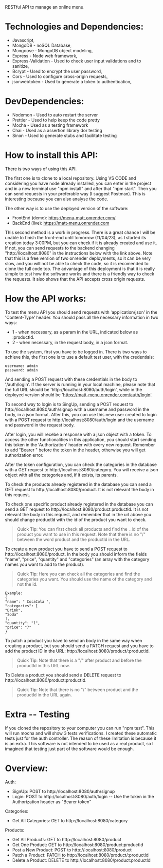 RESTful API to manage an online menu.

# Technologies and Dependencies:

- Javascript,
- MongoDB - noSQL Database,
- Mongoose - MongoDB object modeling,
- Express - Node web framework,
- Express-Validation - Used to check user input validations and to sanitize,
- Bcrypt - Used to encrypt the user password,
- Cors - Used to configure cross-origin requests,
- jsonwebtoken - Used to generate a token to authentication,

# DevDependencies:

- Nodemon - Used to auto restart the server
- Prettier - Used to help keep the code pretty
- Mocha - Used as a testing framework
- Chai - Used as a assertion library dor testing
- Sinon - Used to generate stubs and facilitate testing

# How to install this API:

There is two ways of using this API. 

The first one is to clone to a local repository. Using VS CODE and considering you have node already installed, you can enter in the project and in a new terminal use "npm install" and after that "npm start". Then you can send requests in your preferable way (I suggest Postman). This is interesting because you can also analyse the code.

The other way is to use the deployed version of the software:
- FrontEnd (demo): https://menu-matt.onrender.com/
- BackEnd (live): https://matt-menu.onrender.com

This second method is a work in progress. There is a great chance I will be unable to finish the front-end until tomorrow (11/04/23), as I started its creation today 3:00PM, but you can check if it is already created and use it. If not, you can send requests to the backend changing "http://localhost:8080" in the instructions below with the link above. Note that this is a free version of two onrender deployments, so it can be very slow, and you will not be able to check the code, so it is recomended to clone the full code too. The advantage of this deployment is that it is really simple to test how the software works and there is a friendly way to check the requests. It also shows that the API accepts cross origin requests.

# How the API works:

To test the menu API you should send requests with 'application/json' in the 'Content-Type' header. You should pass all the necessary information in two ways:

- 1 - when necessary, as a param in the URL, indicated below as :productId.
- 2 - when necessary, in the request body, in a json format.

To use the system, first you have to be logged in. There is two ways to achieve this, the first one is to use a default test user, with the credentials:

```
username: admin
password: admin
```

And sending a POST request with these credentials in the body to '/auth/login'. If the server is running in your local machine, please note that the full URL should be 'http://localhost:8080/auth/login', while in the deployed version should be 'https://matt-menu.onrender.com/auth/login'.

To second way to login is to SingUp, sending a POST request to http://localhost:8080/auth/signup with a username and password in the body, in a json format. After this, you can use this new user created to login with a POST request to http://localhost:8080/auth/login and the username and password in the request body.

After login, you will recebe a response with a json object with a token. To access the other functionalities in this application, you should start sending this token in the 'Authorization' header with every new request. Remember to add "Bearer " before the token in the header, otherwise you will get authorization error.

After the token configuration, you can check the categories in the database with a GET request to http://localhost:8080/category. You will receive a json object with all the categories and, if it exists, its parents.

To check the products already registered in the database you can send a GET request to http://localhost:8080/product. It is not relevant the body in this request.

To check one specific product already registered in the database you can send a GET request to http://localhost:8080/product:productId. It is not relevant the body in this request, and remember that in the url above you should change productId with the id of the product you want to check.

> Quick Tip: You can first check all products and find the .\_id of the product you want to use in this request. Note that there is no "/" between the word product and the productId in the URL.

To create a new product you have to send a POST request to http://localhost:8080/product. In the body you should inform the fields "name", "price", "quantity" and "categories" (an array with the category names you want to add to the product).

> Quick Tip: Here you can check all the categories and find the categories you want. You should use the name of the category and not the id.

```
Example:
{
"name": " CocaCola ",
"categories": [
"Drink",
"Soda"
],
"quantity": "1",
"price": "7"
}
```

To patch a product you have to send an body in the same way when creating a product, but you should send a PATCH request and you have to add the product ID in the URL: http://localhost:8080/product/:productId.

> Quick Tip: Note that there is a "/" after product and before the productId in this URL now.

To Delete a product you should send a DELETE request to http://localhost:8080/product:productId.

> Quick Tip: Note that there is no "/" between product and the productId in the URL again.

# Extra -- Testing

If you cloned the repository to your computer you can run "npm test". 
This will run mocha and will show 3 tests verifications. 
I created these automatic tests just for the auth controller. The reason of these limitation is because it is an extra. This software is not intended to be used as a real product, so I imagined that testing just part of the software would be enough.

# Overview:

Auth:

- SignUp: POST to http://localhost:8080/auth/signup
- Login: POST to http://localhost:8080/auth/login
  -- Use the token in the Authorization header as "Bearer token"

Categories:

- Get All Categories: GET to http://localhost:8080/category

Products:

- Get All Products: GET to http://localhost:8080/product
- Get One Product: GET to http://localhost:8080/product:productId
- Post a New Product: POST to http://localhost:8080/product
- Patch a Product: PATCH to http://localhost:8080/product/:productId
- Delete a Product: DELETE to http://localhost:8080/product:productId
